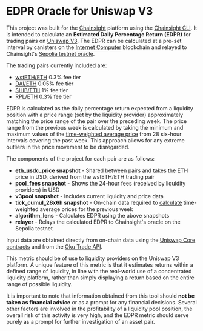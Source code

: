 # EDPR Oracle for Uniswap V3
This project was built for the [Chainsight](https://chainsight.network/) platform using the [Chainsight CLI](https://github.com/horizonx-tech/chainsight-cli). It is intended to calculate an **Estimated Daily Percentage Return (EDPR)** for trading pairs on [Uniswap V3](https://info.uniswap.org/). The EDPR can be calculated at a pre-set interval by canisters on the [Internet Computer](https://internetcomputer.org/) blockchain and relayed to Chainsight's [Sepolia testnet oracle](https://sepolia.etherscan.io/address/0xB5Ef491939A6dBf17287666768C903F03602c550).

The trading pairs currently included are:
- [wstETH/ETH](https://info.uniswap.org/#/pools/0x8ad599c3a0ff1de082011efddc58f1908eb6e6d8) 0.3% fee tier
- [DAI/ETH](https://info.uniswap.org/#/pools/0xc2e9f25be6257c210d7adf0d4cd6e3e881ba25f8) 0.05% fee tier
- [SHIB/ETH](https://info.uniswap.org/#/pools/0x5764a6f2212d502bc5970f9f129ffcd61e5d7563) 1% fee tier
- [RPL/ETH](https://info.uniswap.org/#/pools/0xe42318ea3b998e8355a3da364eb9d48ec725eb45) 0.3% fee tier

EDPR is calculated as the daily percentage return expected from a liquidity position with a price range (set by the liquidity provider) approximately matching the price range of the pair over the preceding week. The price range from the previous week is calculated by taking the minimum and maximum values of the [time-weighted average price](https://tienshaoku.medium.com/a-guide-on-uniswap-v3-twap-oracle-2aa74a4a97c5) from 28 six-hour intervals covering the past week. This approach allows for any extreme outliers in the price movement to be disregarded.

The components of the project for each pair are as follows:
- **eth_usdc_price snapshot** - Shared between pairs and takes the ETH price in USD, derived from the wstETH/ETH trading pair
- **pool_fees snapshot** - Shows the 24-hour fees (received by liquidity providers) in USD
- **v3pool snapshot** - Includes current liquidity and price data
- **tick_cumul_28x6h snapshot** - On-chain data required to [calculate](https://blog.uniswap.org/uniswap-v3-math-primer) time-weighted average prices for the previous week
- **algorithm_lens** - Calculates EDPR using the above snapshots
- **relayer** - Relays the calculated EDPR to Chainsight's oracle on the Sepolia testnet

Input data are obtained directly from on-chain data using the [Uniswap Core contracts](https://docs.uniswap.org/contracts/v3/reference/overview) and from the [Oku Trade API](https://oku.trade/api).

This metric should be of use to liquidity providers on the Uniswap V3 platform. A unique feature of this metric is that it estimates returns within a defined range of liquidity, in line with the real-world use of a concentrated liquidity platform, rather than simply displaying a return based on the entire range of possible liquidity.

It is important to note that information obtained from this tool should **not be taken as financial advice** or as a prompt for any financial decisions. Several other factors are involved in the profitability of a liquidity pool position, the overall risk of this activity is very high, and the EDPR metric should serve purely as a prompt for further investigation of an asset pair.
